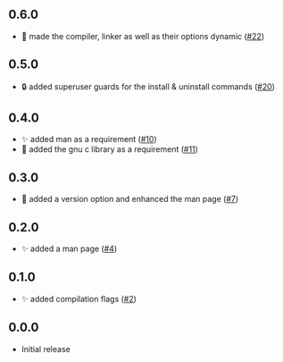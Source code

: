 ## 0.6.0

- :wrench: made the compiler, linker as well as their options dynamic ([#22](https://github.com/aminnairi/collatz/pull/22))

## 0.5.0

- :lock: added superuser guards for the install & uninstall commands ([#20](https://github.com/aminnairi/collatz/pull/20)) 

## 0.4.0

- :sparkles: added man as a requirement ([#10](https://github.com/aminnairi/collatz/pull/10))
- :memo: added the gnu c library as a requirement ([#11](https://github.com/aminnairi/collatz/pull/11)) 

## 0.3.0

- :bookmark: added a version option and enhanced the man page ([#7](https://github.com/aminnairi/collatz/pull/7))

## 0.2.0

- :sparkles: added a man page ([#4](https://github.com/aminnairi/collatz/pull/4))

## 0.1.0

- :sparkles: added compilation flags ([#2](https://github.com/aminnairi/collatz/pull/2)) 

## 0.0.0

- Initial release
